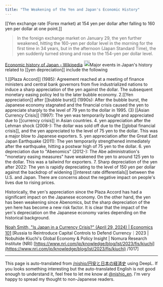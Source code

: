 ```yaml
---
title: "The Weakening of the Yen and Japan's Economic History"
---
```


[[Yen exchange rate (Forex market) at 154 yen per dollar after falling to 160 yen per dollar at one point.]]
> In the foreign exchange market on January 29, the yen further weakened, hitting the 160-yen per dollar level in the morning for the first time in 34 years, but in the afternoon (Japan Standard Time), the yen suddenly turned strong and rose to the 154-yen per dollar level.

[Economic history of Japan - Wikipedia](https://ja.wikipedia.org/wiki/%E6%97%A5%E6%9C%AC%E3%81%AE%E7%B5%8C%E6%B8%88%E5%8F%B2)
<img src='https://scrapbox.io/api/pages/nishio-en/claude/icon' alt='claude.icon' height="19.5"/>Major events in Japan's history related to [[yen depreciation]] include the following

1.[[Plaza Accord]] (1985): Agreement reached at a meeting of finance ministers and central bank governors from five industrialized nations to induce a sharp appreciation of the yen against the dollar. The subsequent monetary easing policy led to the later bubble economy.
2.[[Yen appreciation]] after [[bubble burst]] (1990s): After the bubble burst, the Japanese economy stagnated and the financial crisis caused the yen to appreciate sharply to the level of 79 yen to the dollar in 1995.
(3) [[Asian Currency Crisis]] (1997): The yen was temporarily bought and appreciated due to [[currency crisis]] in Asian countries.
4. yen appreciation after the Lehman shock (2008-): The dollar was sold off due to the [[global financial crisis]], and the yen appreciated to the level of 75 yen to the dollar. This was a major blow to Japanese exporters.
5. yen appreciation after the Great East Japan Earthquake (2011): The yen temporarily strengthened immediately after the earthquake, hitting a postwar high of 75 yen to the dollar.
6. yen depreciation due to "Abenomics" (2012-): The Abe administration's "monetary easing measures" have weakened the yen to around 125 yen to the dollar. This was a tailwind for exporters.
7. Sharp depreciation of the yen after 2022: The yen is rapidly depreciating to the level of 150 yen per dollar against the backdrop of widening [[interest rate differentials]] between the U.S. and Japan. There are concerns about the negative impact on people's lives due to rising prices.

Historically, the yen's appreciation since the Plaza Accord has had a significant impact on the Japanese economy. On the other hand, the yen has been weakening since Abenomics, but the sharp depreciation of the yen here has become a new risk factor. It is clear that the impact of the yen's depreciation on the Japanese economy varies depending on the historical background.

[Noah Smith, "Is Japan in a Currency Crisis?" (April 29, 2024) | Economics 101](https://note.com/econ101_/n/n095243916861)
[Russia to Reintroduce Capital Controls to Defend Currency｜2023 | Nobuhide Kiuchi's Global Economy & Policy Insight | Nomura Research Institute (NRI) [https://www.nri.com/jp/knowledge/blog/lst/2023/fis/kiuchi](https://www.nri.com/jp/knowledge/blog/lst/2023/fis/kiuchi) /1017]

---
This page is auto-translated from [/nishio/円安と日本の経済史](https://scrapbox.io/nishio/円安と日本の経済史) using DeepL. If you looks something interesting but the auto-translated English is not good enough to understand it, feel free to let me know at [@nishio_en](https://twitter.com/nishio_en). I'm very happy to spread my thought to non-Japanese readers.